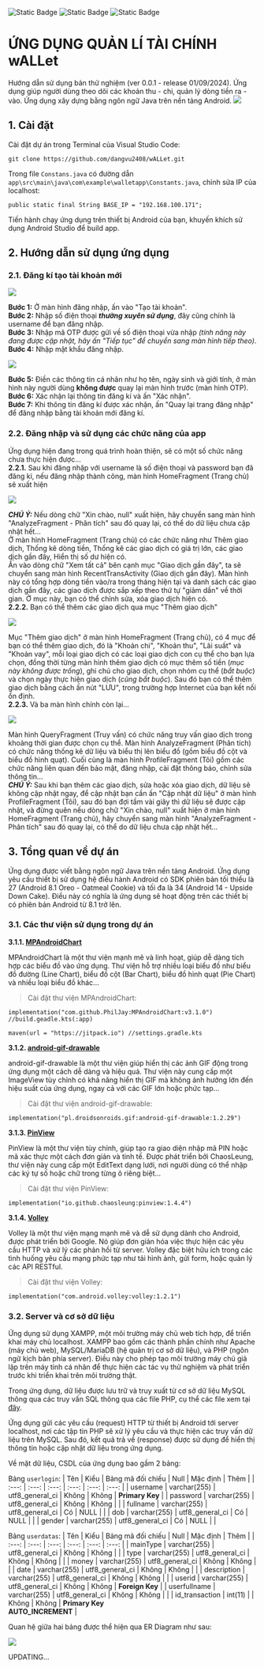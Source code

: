 ![Static Badge](https://img.shields.io/badge/version-1.0.0-blue)
![Static Badge](https://img.shields.io/badge/release-19%2F09%2F2024-blue)
![Static Badge](https://img.shields.io/badge/build-partial%20success-orange)

# ỨNG DỤNG QUẢN LÍ TÀI CHÍNH wALLet
Hướng dẫn sử dụng bản thử nghiệm (ver 0.0.1 - release 01/09/2024). Ứng dụng giúp người dùng theo dõi các khoản thu - chi, quản lý dòng tiền ra - vào. Ứng dụng xây dựng bằng ngôn ngữ Java trên nền tảng Android.
<img src="https://github.com/dangvu2408/wALLet/blob/master/app/src/main/res/drawable/fullbanner.png"> 

## 1. Cài đặt
Cài đặt dự án trong Terminal của Visual Studio Code: 
```
git clone https://github.com/dangvu2408/wALLet.git
``` 
Trong file `Constans.java` có đường dẫn `app\src\main\java\com\example\walletapp\Constants.java`, chỉnh sửa IP của localhost:
```
public static final String BASE_IP = "192.168.100.171";
```
Tiến hành chạy ứng dụng trên thiết bị Android của bạn, khuyến khích sử dụng Android Studio để build app. 

## 2. Hướng dẫn sử dụng ứng dụng
### 2.1. Đăng kí tạo tài khoản mới

<img src="https://github.com/dangvu2408/wALLet/blob/master/app/src/main/res/drawable/guide001.png"> 

**Bước 1:** Ở màn hình đăng nhập, ấn vào "Tạo tài khoản". \
**Bước 2:** Nhập số điện thoại ***thường xuyên sử dụng***, đây cũng chính là username để bạn đăng nhập. \
**Bước 3:** Nhập mã OTP được gửi về số điện thoại vừa nhập *(tính năng này đang được cập nhật, hãy ấn "Tiếp tục" để chuyển sang màn hình tiếp theo)*. \
**Bước 4:** Nhập mật khẩu đăng nhập.

<img src="https://github.com/dangvu2408/wALLet/blob/master/app/src/main/res/drawable/guide002.png"> 

**Bước 5:** Điền các thông tin cá nhân như họ tên, ngày sinh và giới tính, ở màn hình này người dùng **không được** quay lại màn hình trước (màn hình OTP). \
**Bước 6:** Xác nhận lại thông tin đăng kí và ấn "Xác nhận". \
**Bước 7:** Khi thông tin đăng kí được xác nhận, ấn "Quay lại trang đăng nhập" để đăng nhập bằng tài khoản mới đăng kí. 

### 2.2. Đăng nhập và sử dụng các chức năng của app
Ứng dụng hiện đang trong quá trình hoàn thiện, sẽ có một số chức năng chưa thực hiện được... \
**2.2.1.** Sau khi đăng nhập với username là số điện thoại và password bạn đã đăng kí, nếu đăng nhập thành công, màn hình HomeFragment (Trang chủ) sẽ xuất hiện

<img src="https://github.com/dangvu2408/wALLet/blob/master/app/src/main/res/drawable/guide003.png"> 

***CHÚ Ý:*** Nếu dòng chữ "Xin chào, null" xuất hiện, hãy chuyển sang màn hình "AnalyzeFragment - Phân tích" sau đó quay lại, có thể do dữ liệu chưa cập nhật hết... \
Ở màn hình HomeFragment (Trang chủ) có các chức năng như Thêm giao dịch, Thống kê dòng tiền, Thống kê các giao dịch có giá trị lớn, các giao dịch gần đây, Hiển thị số dư hiện có. \
Ấn vào dòng chữ "Xem tất cả" bên cạnh mục "Giao dịch gần đây", ta sẽ chuyển sang màn hình RecentTransActivity (Giao dịch gần đây). Màn hình này có tổng hợp dòng tiền vào/ra trong tháng hiện tại và danh sách các giao dịch gần đây, các giao dịch được sắp xếp theo thứ tự "giảm dần" về thời gian. Ở mục này, bạn có thể chỉnh sửa, xóa giao dịch hiện có. \
**2.2.2.** Bạn có thể thêm các giao dịch qua mục "Thêm giao dịch"

<img src="https://github.com/dangvu2408/wALLet/blob/master/app/src/main/res/drawable/guide004.png"> 

Mục "Thêm giao dịch" ở màn hình HomeFragment (Trang chủ), có 4 mục để bạn có thể thêm giao dịch, đó là "Khoản chi", "Khoản thu", "Lãi suất" và "Khoản vay", mỗi loại giao dịch có các loại giao dịch con cụ thể cho bạn lựa chọn, đồng thời từng màn hình thêm giao dịch có mục thêm số tiền (*mục này không được trống*), ghi chú cho giao dịch, chọn nhóm cụ thể (*bắt buộc*) và chọn ngày thực hiện giao dịch (*cũng bắt buộc*). Sau đó bạn có thể thêm giao dịch bằng cách ấn nút "LƯU", trong trường hợp Internet của bạn kết nối ổn định. \
**2.2.3.** Và ba màn hình chính còn lại...

<img src="https://github.com/dangvu2408/wALLet/blob/master/app/src/main/res/drawable/guide005.png"> 

Màn hình QueryFragment (Truy vấn) có chức năng truy vấn giao dịch trong khoảng thời gian được chọn cụ thể. Màn hình AnalyzeFragment (Phân tích) có chức năng thống kê dữ liệu và biểu thị lên biểu đồ (gồm biểu đồ cột và biểu đồ hình quạt). Cuối cùng là màn hình ProfileFragment (Tôi) gồm các chức năng liên quan đến bảo mật, đăng nhập, cài đặt thông báo, chỉnh sửa thông tin... \
***CHÚ Ý:*** Sau khi bạn thêm các giao dịch, sửa hoặc xóa giao dịch, dữ liệu sẽ không cập nhật ngay, để cập nhật bạn cần ấn "Cập nhật dữ liệu" ở màn hình ProfileFragment (Tôi), sau đó bạn đợi tầm vài giây thì dữ liệu sẽ được cập nhật, và đừng quên nếu dòng chữ "Xin chào, null" xuất hiện ở màn hình HomeFragment (Trang chủ), hãy chuyển sang màn hình "AnalyzeFragment - Phân tích" sau đó quay lại, có thể do dữ liệu chưa cập nhật hết... 

## 3. Tổng quan về dự án
Ứng dụng được viết bằng ngôn ngữ Java trên nền tảng Android. Ứng dụng yêu cầu thiết bị sử dụng hệ điều hành Android có SDK phiên bản tối thiểu là 27 (Android 8.1 Oreo - Oatmeal Cookie) và tối đa là 34 (Android 14 - Upside Down Cake). Điều này có nghĩa là ứng dụng sẽ hoạt động trên các thiết bị có phiên bản Android từ 8.1 trở lên.
### 3.1. Các thư viện sử dụng trong dự án
**3.1.1. [MPAndroidChart](https://github.com/PhilJay/MPAndroidChart)** 

MPAndroidChart là một thư viện mạnh mẽ và linh hoạt, giúp dễ dàng tích hợp các biểu đồ vào ứng dụng. Thư viện hỗ trợ nhiều loại biểu đồ như biểu đồ đường (Line Chart), biểu đồ cột (Bar Chart), biểu đồ hình quạt (Pie Chart) và nhiều loại biểu đồ khác... 
>Cài đặt thư viện MPAndroidChart: 
```
implementation("com.github.PhilJay:MPAndroidChart:v3.1.0") //build.geadle.kts(:app)
```
```
maven(url = "https://jitpack.io") //settings.gradle.kts
```
**3.1.2. [android-gif-drawable](https://github.com/koral--/android-gif-drawable)** 

android-gif-drawable là một thư viện giúp hiển thị các ảnh GIF động trong ứng dụng một cách dễ dàng và hiệu quả. Thư viện này cung cấp một ImageView tùy chỉnh có khả năng hiển thị GIF mà không ảnh hưởng lớn đến hiệu suất của ứng dụng, ngay cả với các GIF lớn hoặc phức tạp...  
>Cài đặt thư viện android-gif-drawable: 
```
implementation("pl.droidsonroids.gif:android-gif-drawable:1.2.29")
```
**3.1.3. [PinView](https://github.com/ChaosLeung/PinView)** 

PinView là một thư viện tùy chỉnh, giúp tạo ra giao diện nhập mã PIN hoặc mã xác thực một cách đơn giản và tinh tế. Được phát triển bởi ChaosLeung, thư viện này cung cấp một EditText dạng lưới, nơi người dùng có thể nhập các ký tự số hoặc chữ trong từng ô riêng biệt...  
>Cài đặt thư viện PinView: 
```
implementation("io.github.chaosleung:pinview:1.4.4")
```
**3.1.4. [Volley](https://google.github.io/volley/)** 

Volley là một thư viện mạng mạnh mẽ và dễ sử dụng dành cho Android, được phát triển bởi Google. Nó giúp đơn giản hóa việc thực hiện các yêu cầu HTTP và xử lý các phản hồi từ server. Volley đặc biệt hữu ích trong các tình huống yêu cầu mạng phức tạp như tải hình ảnh, gửi form, hoặc quản lý các API RESTful.  
>Cài đặt thư viện Volley: 
```
implementation("com.android.volley:volley:1.2.1")
```
### 3.2. Server và cơ sở dữ liệu
Ứng dụng sử dụng XAMPP, một môi trường máy chủ web tích hợp, để triển khai máy chủ localhost. XAMPP bao gồm các thành phần chính như Apache (máy chủ web), MySQL/MariaDB (hệ quản trị cơ sở dữ liệu), và PHP (ngôn ngữ kịch bản phía server). Điều này cho phép tạo môi trường máy chủ giả lập trên máy tính cá nhân để thực hiện các tác vụ thử nghiệm và phát triển trước khi triển khai trên môi trường thật.

Trong ứng dụng, dữ liệu được lưu trữ và truy xuất từ cơ sở dữ liệu MySQL thông qua các truy vấn SQL thông qua các file PHP, cụ thể các file xem tại [đây](https://github.com/dangvu2408/wALLet_app-BE).

Ứng dụng gửi các yêu cầu (request) HTTP từ thiết bị Android tới server localhost, nơi các tập tin PHP sẽ xử lý yêu cầu và thực hiện các truy vấn dữ liệu trên MySQL. Sau đó, kết quả trả về (response) được sử dụng để hiển thị thông tin hoặc cập nhật dữ liệu trong ứng dụng.

Về mặt dữ liệu, CSDL của ứng dụng bao gầm 2 bảng:

Bảng `userlogin`:
| Tên | Kiểu | Bảng mã đối chiếu | Null | Mặc định | Thêm |
| :---: | :---: | :---: | :---: | :---: | :---: |
| username | varchar(255) | utf8_general_ci | Không | Không | **Primary Key** |
| password | varchar(255) | utf8_general_ci | Không | Không | |
| fullname | varchar(255) | utf8_general_ci | Có | NULL | |
| dob | varchar(255) | utf8_general_ci | Có | NULL | |
| gender | varchar(255) | utf8_general_ci | Có | NULL | |

Bảng `userdatas`:
| Tên | Kiểu | Bảng mã đối chiếu | Null | Mặc định | Thêm |
| :---: | :---: | :---: | :---: | :---: | :---: |
| mainType | varchar(255) | utf8_general_ci | Không | Không |  |
| type | varchar(255) | utf8_general_ci | Không | Không | |
| money | varchar(255) | utf8_general_ci | Không | Không | |
| date | varchar(255) | utf8_general_ci | Không | Không | |
| description | varchar(255) | utf8_general_ci | Không | Không | |
| userid | varchar(255) | utf8_general_ci | Không | Không | **Foreign Key** |
| userfullname | varchar(255) | utf8_general_ci | Không | Không | |
| id_transaction | int(11) |  | Không | Không |  **Primary Key**<br>  **AUTO_INCREMENT** |

Quan hệ giữa hai bảng được thể hiện qua ER Diagram như sau: 

<img src="https://github.com/dangvu2408/wALLet/blob/master/app/src/main/res/drawable/er_diagram.jpg"> 

UPDATING...
